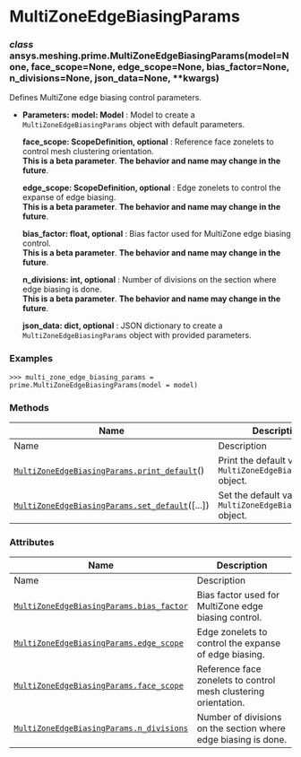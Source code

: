 # MultiZoneEdgeBiasingParams

<a id="ansys.meshing.prime.MultiZoneEdgeBiasingParams"></a>

### *class* ansys.meshing.prime.MultiZoneEdgeBiasingParams(model=None, face_scope=None, edge_scope=None, bias_factor=None, n_divisions=None, json_data=None, \*\*kwargs)

Defines MultiZone edge biasing control parameters.

* **Parameters:**
  **model: Model**
  : Model to create a `MultiZoneEdgeBiasingParams` object with default parameters.

  **face_scope: ScopeDefinition, optional**
  : Reference face zonelets to control mesh clustering orientation.
    <br/>
    **This is a beta parameter**. **The behavior and name may change in the future**.

  **edge_scope: ScopeDefinition, optional**
  : Edge zonelets to control the expanse of edge biasing.
    <br/>
    **This is a beta parameter**. **The behavior and name may change in the future**.

  **bias_factor: float, optional**
  : Bias factor used for MultiZone edge biasing control.
    <br/>
    **This is a beta parameter**. **The behavior and name may change in the future**.

  **n_divisions: int, optional**
  : Number of divisions on the section where edge biasing is done.
    <br/>
    **This is a beta parameter**. **The behavior and name may change in the future**.

  **json_data: dict, optional**
  : JSON dictionary to create a `MultiZoneEdgeBiasingParams` object with provided parameters.

### Examples

```pycon
>>> multi_zone_edge_biasing_params = prime.MultiZoneEdgeBiasingParams(model = model)
```

<!-- !! processed by numpydoc !! -->

### Methods

| Name | Description |
|--------------------------------------------------------------------------------------------------------------------------------------------------------------------------------|--------------------------------------------------------------------|
| Name | Description |
| [`MultiZoneEdgeBiasingParams.print_default`](ansys.meshing.prime.MultiZoneEdgeBiasingParams.print_default.md#ansys.meshing.prime.MultiZoneEdgeBiasingParams.print_default)()   | Print the default values of `MultiZoneEdgeBiasingParams` object.   |
| [`MultiZoneEdgeBiasingParams.set_default`](ansys.meshing.prime.MultiZoneEdgeBiasingParams.set_default.md#ansys.meshing.prime.MultiZoneEdgeBiasingParams.set_default)([...])    | Set the default values of the `MultiZoneEdgeBiasingParams` object. |

### Attributes

| Name | Description |
|------------------------------------------------------------------------------------------------------------------------------------------------------------------------|-----------------------------------------------------------------|
| Name | Description |
| [`MultiZoneEdgeBiasingParams.bias_factor`](ansys.meshing.prime.MultiZoneEdgeBiasingParams.bias_factor.md#ansys.meshing.prime.MultiZoneEdgeBiasingParams.bias_factor)   | Bias factor used for MultiZone edge biasing control.            |
| [`MultiZoneEdgeBiasingParams.edge_scope`](ansys.meshing.prime.MultiZoneEdgeBiasingParams.edge_scope.md#ansys.meshing.prime.MultiZoneEdgeBiasingParams.edge_scope)      | Edge zonelets to control the expanse of edge biasing.           |
| [`MultiZoneEdgeBiasingParams.face_scope`](ansys.meshing.prime.MultiZoneEdgeBiasingParams.face_scope.md#ansys.meshing.prime.MultiZoneEdgeBiasingParams.face_scope)      | Reference face zonelets to control mesh clustering orientation. |
| [`MultiZoneEdgeBiasingParams.n_divisions`](ansys.meshing.prime.MultiZoneEdgeBiasingParams.n_divisions.md#ansys.meshing.prime.MultiZoneEdgeBiasingParams.n_divisions)   | Number of divisions on the section where edge biasing is done.  |
<!-- vale on -->